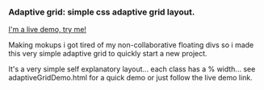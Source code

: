 <h3>Adaptive grid: simple css adaptive grid layout.</h3>

<a href="http://www.lucalorenzini.org/adaptiveGrid/demo/adaptiveGridDemo.html">I'm a live demo, try me!</a>

<p>Making mokups i got tired of my non-collaborative floating divs so i made this very simple adaptive grid to quickly start a new project.</p>


<p>It's a very simple self explanatory layout... each class has a % width... see adaptiveGridDemo.html for a quick demo or just follow the live demo link.</p>
